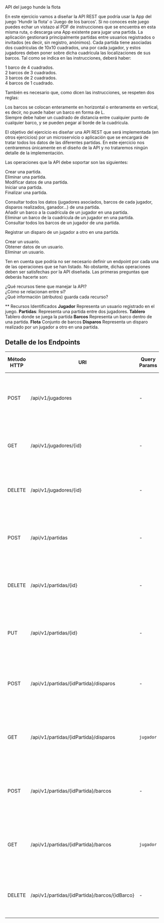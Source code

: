 API del juego hunde la flota					
					
En este ejercicio vamos a diseñar la API REST que podría usar la App del juego 'Hundir la flota' o 'Juego de los barcos'. Si no conoces este juego puedes 
echar un vistazo al PDF de instrucciones que se encuentra en esta misma ruta, o descarga una App existente para jugar una partida.
La aplicación gestionará principalmente partidas entre usuarios registrados o invitados (es decir, sin registro, anónimos). 
Cada partida tiene asociadas dos cuadrículas de 10x10 cuadrados, una por cada jugador, y estos jugadores deben poner sobre dicha 
cuadrícula las localizaciones de sus barcos. Tal como se indica en las instrucciones, deberá haber:					
					
1 barco de 4 cuadrados.					
2 barcos de 3 cuadrados.					
3 barcos de 2 cuadrados.					
4 barcos de 1 cuadrado.					
					
También es necesario que, como dicen las instrucciones, se respeten dos reglas:					
					
Los barcos se colocan enteramente en horizontal o enteramente en vertical, es decir, no puede haber un barco en forma de L.					
Siempre debe haber un cuadrado de distancia entre cualquier punto de cualquier barco, y se pueden pegar al borde de la cuadrícula.					
					
El objetivo del ejercicio es diseñar una API REST que será implementada (en otros ejercicios) por un microservicio o aplicación que se encargará de tratar 
todos los datos de las diferentes partidas. En este ejercicio nos centraremos únicamente en el diseño de la API y no trataremos ningún detalle de la implementación.					
					
Las operaciones que la API debe soportar son las siguientes:					
					
Crear una partida.					
Eliminar una partida.					
Modificar datos de una partida.					
Iniciar una partida.					
Finalizar una partida.					

Consultar todos los datos (jugadores asociados, barcos de cada jugador, disparos realizados, ganador...) de una partida.					
Añadir un barco a la cuadrícula de un jugador en una partida.					
Eliminar un barco de la cuadrícula de un jugador en una partida.					
Consultar todos los barcos de un jugador de una partida.					

Registrar un disparo de un jugador a otro en una partida.					

Crear un usuario.					
Obtener datos de un usuario.					
Eliminar un usuario.					
					
Ten en cuenta que podría no ser necesario definir un endpoint por cada una de las operaciones que se han listado. No obstante, dichas operaciones deben ser satisfechas por 
la API diseñada. Las primeras preguntas que deberás hacerte son:					
					
¿Qué recursos tiene que manejar la API?					
¿Cómo se relacionan entre sí?					
¿Qué información (atributos) guarda cada recurso?					

** Recursos Identificados
**Jugador** Representa un usuario registrado en el juego.
**Partidas**: Representa una partida entre dos jugadores.
**Tablero** Tablero donde se juega la partida
**Barcos** Representa un barco dentro de una partida.
**Flota**  Conjunto de barcos
**Disparos** Representa un disparo realizado por un jugador a otro en una partida.

  
## Detalle de los Endpoints

| Método HTTP | URI                                   | Query Params | Request Body                                                 | Response Body                                                                                                                  | Códigos HTTP de respuesta                                        |
|-------------|---------------------------------------|--------------|--------------------------------------------------------------|--------------------------------------------------------------------------------------------------------------------------------|------------------------------------------------------------------|
| POST        | /api/v1/jugadores                     | -            | `{"nombre": "Jugador1", "flota": 1}` 						 						|  `{"id": 1, "nombre": "Jugador1","flota": 1, "Puntuacion": 0}`                                         | 201 Created, 400 Bad Request, 500 Internal Server Error 		    | 
| GET         | /api/v1/jugadores/{id}                | -            | 						 						 						 				|  `{"id": 1, "nombre": "Jugador1","flota": 1, "Puntuacion": 0}`                                         | 200 OK, 404 Not Found, 500 Internal Server Error        		    | 
| DELETE      | /api/v1/jugadores/{id}                | -            |  							 				 										|  `{"mensaje": "Jugador eliminado"}`                                                                    | 200 OK, 404 Not Found, 500 Internal Server Error       		    | 
| POST        | /api/v1/partidas                      | -            | `{"jugador": "Jugador1", "jugador2": "invitado","estado": "iniciado","tablero": 1}`	|  `{"idPartida": "1", "jugador1": "Jugador1", "jugador2": "invitado","estado": "iniciado","tablero": 1}`| 201 Created, 400 Bad Request, 500 Internal Server Error 		    | 
| DELETE      | /api/v1/partidas/{id}                 | -            |  							 								 						|  `{"mensaje": "Partida eliminada"}`                                                                    | 200 OK, 404 Not Found, 500 Internal Server Error       		    | 
| PUT         | /api/v1/partidas/{id}                 | -            | `{"jugador": "Jugador1", "jugador2": "invitado"}`			 						|  `{"idPartida": "1", "jugador1": "Jugador1", "jugador2": "invitado","estado": "iniciado","tablero": 1}`| 201 Created, 400 Bad Request, 500 Internal Server Error 		    | 
| POST        | /api/v1/partidas/{idPartida}/disparos | -            | `{"jugador": "Jugador1", "posicion": {"x": 5, "y": 5}}` 							    |  `{"idDisparo": "010", "jugador": "Jugador1", "posicion": {"x": 5, "y": 5}, "resultado": "tocado"}`    | 201 Created, 400 Bad Request, 500 Internal Server Error          |
| GET         | /api/v1/partidas/{idPartida}/disparos | `jugador`    | `{"jugador": "Jugador1", "jugador2": "invitado","en curso": "iniciado","tablero":1}` |  `{"idPartida": "1", "jugador": "Jugador1", "jugador2": "invitado","estado": "en curso","tablero": 1}` | 200 OK, 400 Bad Request, 404 Not Found, 500 Internal Server Error |
| POST        | /api/v1/partidas/{idPartida}/barcos   | -            | `{"jugador": "Jugador1", "tipo": "Acorazado", "posicion": {"x": 1, "y": 1}, "orientacion": "horizontal"}` | `{"idBarco": "11", "jugador": "Jugador1", "tipo": "Acorazado", "posicion": {"x": 1, "y": 1}, "orientacion": "horizontal"}` | 201 Created, 400 Bad Request, 500 Internal Server Error          |
| GET         | /api/v1/partidas/{idPartida}/barcos   | `jugador`    | -                                                            						 | `{"barcos": [{"idBarco": "11", "jugador": "Jugador1", "tipo": "Acorazado", "posicion": {"x": 1, "y": 1}, "orientacion": "horizontal"}]}` | 200 OK, 400 Bad Request, 404 Not Found, 500 Internal Server Error |
| DELETE      | /api/v1/partidas/{idPartida}/barcos/{idBarco}| -    | -                                                           						     | `{"message": "Barco eliminado"}`                                                                       | 200 OK, 404 Not Found, 500 Internal Server Error                  |

